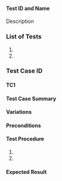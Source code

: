 #### Test ID  and Name 
Description

### List of Tests
1.
2.


### Test Case ID

#### TC1

#### Test Case Summary

#### Variations

#### Preconditions

#### Test Procedure
1.
2.

#### Expected Result




